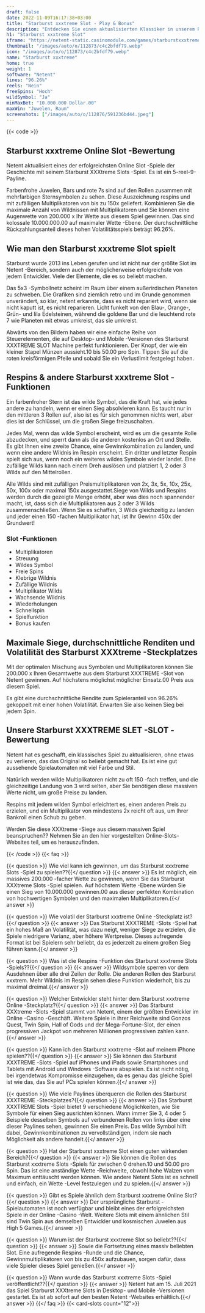 ```yaml
---
draft: false
date: 2022-11-09T16:17:38+03:00
title: "Starburst xxxtreme Slot - Play & Bonus"
description: "Entdecken Sie einen aktualisierten Klassiker in unserem Rückblick auf den Starburst XXXtreme -Slot. Wir sehen uns das Gameplay, die Funktionen und die Spiele mit dem besten Casino -Bonus an."
h1: "Starburst xxxtreme Slot"
iframe: "https://netent-static.casinomodule.com/games/starburstxxxtreme-client/?launchType=iframe&iframeSandbox=allow-scripts%20allow-popups%20allow-popups-to-escape-sandbox%20allow-top-navigation%20allow-top-navigation-by-user-activation%20allow-same-origin%20allow-forms%20allow-pointer-lock&applicationType=browser&gameId=starburstxxxtreme_not_mobile&showHomeButton=false&gameLocation=games%2Fstarburstxxxtreme-client%2F&preBuiltGameRulesSupported=true&server=https%3A%2F%2Fnetent-game.casinomodule.com%2F&lang=en&sessId=DEMO-3155843224-EUR&operatorId=netent&statisticEndpointURL=https://gcs-prod.casinomodule.com/gcs/v1/reportData&logsId=6176cedc-519e-4da0-b94a-ff27dc18cc78&loadStarted=1666027399155&giOperatorConfig=%7B%22staticServer%22%3A%22https%3A%2F%2Fnetent-static.casinomodule.com%2F%22%2C%22targetElement%22%3A%22netentgame%22%2C%22launchType%22%3A%22iframe%22%2C%22iframeSandbox%22%3A%22allow-scripts%20allow-popups%20allow-popups-to-escape-sandbox%20allow-top-navigation%20allow-top-navigation-by-user-activation%20allow-same-origin%20allow-forms%20allow-pointer-lock%22%2C%22applicationType%22%3A%22browser%22%2C%22gameId%22%3A%22starburstxxxtreme_not_mobile%22%2C%22showHomeButton%22%3Afalse%2C%22gameLocation%22%3A%22games%2Fstarburstxxxtreme-client%2F%22%2C%22preBuiltGameRulesSupported%22%3Atrue%2C%22server%22%3A%22https%3A%2F%2Fnetent-game.casinomodule.com%2F%22%2C%22lang%22%3A%22en%22%2C%22sessId%22%3A%22DEMO-3155843224XXXX%22%2C%22operatorId%22%3A%22netent%22%7D&casinourl=https://www.google.com&loadSeqNo=6"
thumbnail: "/images/auto/o/112873/c4c2bfdf79.webp"
icon: "/images/auto/o/112873/c4c2bfdf79.webp"
name: "Starburst xxxtreme"
home: true
weight: 1
software: "Netent"
lines: "96.26%"
reels: "Nein"
freeSpins: "Hoch"
wildSymbol: "Ja"
minMaxBet: "10.000.000 Dollar.00"
maxWin: "Juwelen, Raum"
screenshots: ["/images/auto/o/112876/591236bd44.jpeg"]
---
```


{{< code >}}<h2>Starburst xxxtreme Online Slot -Bewertung</h2><p>Netent aktualisiert eines der erfolgreichsten Online Slot -Spiele der Geschichte mit seinem Starburst XXXtreme Slots -Spiel. Es ist ein 5-reel-9-Payline.</p><p>Farbenfrohe Juwelen, Bars und rote 7s sind auf den Rollen zusammen mit mehrfarbigen Sternsymbolen zu sehen. Diese Auszeichnung respins und mit zufälligen Multiplikatoren von bis zu 150x geliefert. Kombinieren Sie die maximale Anzahl von Wildnissen mit Multiplikatoren und Sie können eine Augenwette von 200.000 x Ihr Wette aus diesem Spiel gewinnen. Das sind kolossale 10.000.000.00 auf maximaler Wette -Ebene. Der durchschnittliche Rückzahlungsanteil dieses hohen Volatilitätsspiels beträgt 96.26%.</p><h2>Wie man den Starburst xxxtreme Slot spielt</h2><p>Starburst wurde 2013 ins Leben gerufen und ist nicht nur der größte Slot im Netent -Bereich, sondern auch der möglicherweise erfolgreichste von jedem Entwickler. Viele der Elemente, die es so beliebt machen.</p><p>Das 5x3 -Symbollnetz scheint im Raum über einem außerirdischen Planeten zu schweben. Die Grafiken sind ziemlich retro und im Grunde genommen unverändert, so klar, netent erkannte, dass es nicht repariert wird, wenn sie nicht kaputt ist, es nicht reparieren. Licht funkelt von den Blau-, Orange-, Grün- und lila Edelsteinen, während die goldene Bar und die leuchtend rote 7 wie Planeten mit etwas umkreist, das sie umkreist.</p><p>Abwärts von den Bildern haben wir eine einfache Reihe von Steuerelementen, die auf Desktop- und Mobile -Versionen des Starburst XXXTREME SLOT Machine perfekt funktionieren. Der Knopf, der wie ein kleiner Stapel Münzen aussieht.10 bis 50.00 pro Spin. Tippen Sie auf die roten kreisförmigen Pfeile und sobald Sie ein Verlustlimit festgelegt haben.</p><h2>Respins & andere Starburst xxxtreme Slot -Funktionen</h2><p>Ein farbenfroher Stern ist das wilde Symbol, das die Kraft hat, wie jedes andere zu handeln, wenn er einen Sieg absolvieren kann. Es taucht nur in den mittleren 3 Rollen auf, also ist es für sich genommen nichts wert, aber dies ist der Schlüssel, um die großen Siege freizuschalten.</p><p>Jedes Mal, wenn das wilde Symbol erscheint, wird es um die gesamte Rolle abzudecken, und sperrt dann als die anderen kostenlos an Ort und Stelle. Es gibt Ihnen eine zweite Chance, eine Gewinnkombination zu landen, und wenn eine andere Wildnis im Respin erscheint. Ein dritter und letzter Respin spielt sich aus, wenn noch ein weiteres wildes Symbole wieder landet. Eine zufällige Wilds kann nach einem Dreh auslösen und platziert 1, 2 oder 3 Wilds auf den Mittelrollen.</p><p>Alle Wilds sind mit zufälligen Preismultiplikatoren von 2x, 3x, 5x, 10x, 25x, 50x, 100x oder maximal 150x ausgestattet.Siege von Wilds und Respins werden durch die gezeigte Menge erhöht, aber was dies noch spannender macht, ist, dass sich die Multiplikatoren aus 2 oder 3 Wilds zusammenschließen. Wenn Sie es schaffen, 3 Wilds gleichzeitig zu landen und jeder einen 150 -fachen Multiplikator hat, ist Ihr Gewinn 450x der Grundwert!</p><h3>
Slot -Funktionen</h3><ul>
<li></span>
Multiplikatoren</li>
<li></span>
Streuung</li>
<li></span>
Wildes Symbol</li>
<li></span>
Freie Spins</li>
<li></span>
Klebrige Wildnis</li>
<li></span>
Zufällige Wildnis</li>
<li></span>
Multiplikator Wilds</li>
<li></span>
Wachsende Wildnis</li>
<li></span>
Wiederholungen</li>
<li></span>
Schnellspin</li>
<li></span>
Spielfunktion</li>
<li></span>
Bonus kaufen</li></ul><h2>Maximale Siege, durchschnittliche Renditen und Volatilität des Starburst XXXtreme -Steckplatzes</h2><p>Mit der optimalen Mischung aus Symbolen und Multiplikatoren können Sie 200.000 x Ihren Gesamtwette aus dem Starburst XXXTREME -Slot von Netent gewinnen. Auf höchstens möglichst möglicher Einsatz.00 Preis aus diesem Spiel.</p><p>Es gibt eine durchschnittliche Rendite zum Spieleranteil von 96.26% gekoppelt mit einer hohen Volatilität. Erwarten Sie also keinen Sieg bei jedem Spin.</p><h2>Unsere Starburst XXXTREME SLET -SLOT -Bewertung</h2><p>Netent hat es geschafft, ein klassisches Spiel zu aktualisieren, ohne etwas zu verlieren, das das Original so beliebt gemacht hat. Es ist eine gut aussehende Spielautomaten mit viel Farbe und Stil.</p><p>Natürlich werden wilde Multiplikatoren nicht zu oft 150 -fach treffen, und die gleichzeitige Landung von 3 wird selten, aber Sie benötigen diese massiven Werte nicht, um große Preise zu landen.</p><p>Respins mit jedem wilden Symbol erleichtert es, einen anderen Preis zu erzielen, und ein Multiplikator von mindestens 2x reicht oft aus, um Ihrer Bankroll einen Schub zu geben.</p><p>Werden Sie diese XXXtreme -Siege aus diesem massiven Spiel beanspruchen?? Nehmen Sie an den hier vorgestellten Online-Slots-Websites teil, um es herauszufinden.</p>
{{< /code >}}
{{< faq >}}

{{< question >}} Wie viel kann ich gewinnen, um das Starburst xxxtreme Slots -Spiel zu spielen??{{</ question >}}
{{< answer >}} Es ist möglich, ein massives 200.000 -facher Wette zu gewinnen, wenn Sie das Starburst XXXtreme Slots -Spiel spielen. Auf höchstem Wette -Ebene würden Sie einen Sieg von 10.000.000 gewinnen.00 aus dieser perfekten Kombination von hochwertigen Symbolen und den maximalen Multiplikatoren.{{</ answer >}}

{{< question >}} Wie volatil der Starburst xxxtreme Online -Steckplatz ist?{{</ question >}}
{{< answer >}} Das Starburst XXXTREME -Slots -Spiel hat ein hohes Maß an Volatilität, was dazu neigt, weniger Siege zu erzielen, die Spiele niedrigere Varianz, aber höhere Wertpreise. Dieses aufregende Format ist bei Spielern sehr beliebt, da es jederzeit zu einem großen Sieg führen kann.{{</ answer >}}

{{< question >}} Was ist die Respins -Funktion des Starburst xxxtreme Slots -Spiels??{{</ question >}}
{{< answer >}} Wildsymbole sperren vor dem Ausdehnen über alle drei Zeilen der Rolle. Die anderen Rollen des Starburst xxxtrem. Mehr Wildnis im Respin sehen diese Funktion wiederholt, bis zu maximal dreimal.{{</ answer >}}

{{< question >}} Welcher Entwickler steht hinter dem Starburst xxxtreme Online -Steckplatz?{{</ question >}}
{{< answer >}} Das Starburst XXXtreme -Slots -Spiel stammt von Netent, einem der größten Entwickler im Online -Casino -Geschäft. Weitere Spiele in ihrer Reichweite sind Gonzos Quest, Twin Spin, Hall of Gods und der Mega-Fortune-Slot, der einen progressiven Jackpot von mehreren Millionen progressiven zahlen kann.{{</ answer >}}

{{< question >}} Kann ich den Starburst xxxtreme -Slot auf meinem iPhone spielen??{{</ question >}}
{{< answer >}} Sie können das Starburst XXXTREME -Slots -Spiel auf iPhones und iPads sowie Smartphones und Tablets mit Android und Windows -Software abspielen. Es ist nicht nötig, bei irgendetwas Kompromisse einzugehen, da es genau das gleiche Spiel ist wie das, das Sie auf PCs spielen können.{{</ answer >}}

{{< question >}} Wie viele Paylines überqueren die Rollen des Starburst XXXTREME -Steckplatzes?{{</ question >}}
{{< answer >}} Das Starburst XXXTREME Slots -Spiel bietet 9 verschiedene Möglichkeiten, wie Sie Symbole für einen Sieg ausrichten können. Wann immer Sie 3, 4 oder 5 Beispiele desselben Symbols auf verbundenen Rollen von links über eine dieser Paylines sehen, gewinnen Sie einen Preis. Das wilde Symbol hilft dabei, Gewinnkombinationen zu vervollständigen, indem sie nach Möglichkeit als andere handelt.{{</ answer >}}

{{< question >}} Hat der Starburst xxxtreme Slot einen guten wirkenden Bereich?{{</ question >}}
{{< answer >}} Sie können die Rollen des Starburst xxxtreme Slots -Spiels für zwischen 0 drehen.10 und 50.00 pro Spin. Das ist eine anständige Wette -Reichweite, obwohl hohe Walzen vom Maximum enttäuscht werden können. Wie andere Netent Slots ist es schnell und einfach, ein Wette -Level festzulegen und zu spielen.{{</ answer >}}

{{< question >}} Gibt es Spiele ähnlich dem Starburst xxxtreme Online Slot?{{</ question >}}
{{< answer >}} Der ursprüngliche Starburst -Spielautomaten ist noch verfügbar und bleibt eines der erfolgreichsten Spiele in der Online -Casino -Welt. Weitere Slots mit einem ähnlichen Stil sind Twin Spin aus demselben Entwickler und kosmischen Juwelen aus High 5 Games.{{</ answer >}}

{{< question >}} Warum ist der Starburst xxxtreme Slot so beliebt??{{</ question >}}
{{< answer >}} Sowie die Fortsetzung eines massiv beliebten Slot. Eine aufregende Respins -Runde und die Chance, Gewinnmultiplikatoren von bis zu 450x aufzubauen, sorgen dafür, dass viele Spieler dieses Spiel genießen.{{</ answer >}}

{{< question >}} Wann wurde das Starburst xxxtreme Slots -Spiel veröffentlicht??{{</ question >}}
{{< answer >}} Netent hat am 15. Juli 2021 das Spiel Starburst XXXtreme Slots in Desktop- und Mobile -Versionen gestartet. Es ist ab sofort auf den besten Netent -Websites erhältlich.{{</ answer >}}
{{</ faq >}}
{{< card-slots count="12">}}